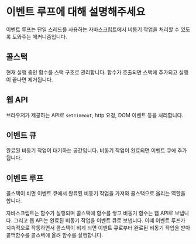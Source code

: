 # 이벤트 루프에 대해 설명해주세요

이벤트 루프는 단일 스레드를 사용하는 자바스크립트에서 비동기 작업을 처리할 수 있도록 도와주는 메커니즘입니다.

## 콜스택

현재 실행 중인 함수를 스택 구조로 관리합니다. 함수가 호출되면 스택에 추가되고 실행이 끝나면 제거됩니다.

## 웹 API

브라우저가 제공하는 API로 `setTimeout`, http 요청, DOM 이벤트 등을 처리합니다.

## 이벤트 큐

완료된 비동기 작업이 대기하는 공간입니다. 비동기 작업이 완료되면 이벤트 큐에 추가됩니다.

## 이벤트 루프

콜스택이 비면 이벤트 큐에서 완료된 비동기 작업을 가져와 콜스택으로 올리는 역할을 합니다.

자바스크립트는 함수가 실행되며 콜스택에 함수를 쌓고 비동기 함수는 웹 API로 보냅니다. 그리고 웹 API는 완료된 비동기 작업을 이벤트 큐로 보냅니다. 이떄 이벤트 루프가 지속적으로 작동하면서 콜스택이 비게 되면 이벤트 큐로부터 완료된 비동기 작업을 받아 콜백함수를 콜스택에 올려 함수를 실행합니다.
